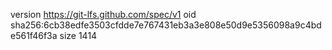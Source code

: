 version https://git-lfs.github.com/spec/v1
oid sha256:6cb38edfe3503cfdde7e767431eb3a3e808e50d9e5356098a9c4bde561f46f3a
size 1414
